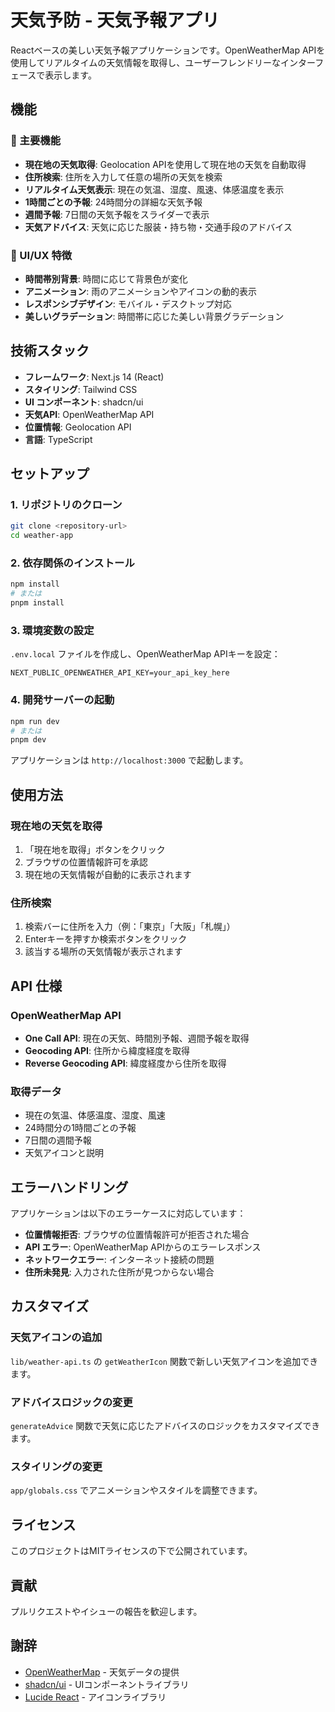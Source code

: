# 天気予防 - 天気予報アプリ

Reactベースの美しい天気予報アプリケーションです。OpenWeatherMap APIを使用してリアルタイムの天気情報を取得し、ユーザーフレンドリーなインターフェースで表示します。

## 機能

### 🌟 主要機能
- **現在地の天気取得**: Geolocation APIを使用して現在地の天気を自動取得
- **住所検索**: 住所を入力して任意の場所の天気を検索
- **リアルタイム天気表示**: 現在の気温、湿度、風速、体感温度を表示
- **1時間ごとの予報**: 24時間分の詳細な天気予報
- **週間予報**: 7日間の天気予報をスライダーで表示
- **天気アドバイス**: 天気に応じた服装・持ち物・交通手段のアドバイス

### 🎨 UI/UX 特徴
- **時間帯別背景**: 時間に応じて背景色が変化
- **アニメーション**: 雨のアニメーションやアイコンの動的表示
- **レスポンシブデザイン**: モバイル・デスクトップ対応
- **美しいグラデーション**: 時間帯に応じた美しい背景グラデーション

## 技術スタック

- **フレームワーク**: Next.js 14 (React)
- **スタイリング**: Tailwind CSS
- **UI コンポーネント**: shadcn/ui
- **天気API**: OpenWeatherMap API
- **位置情報**: Geolocation API
- **言語**: TypeScript

## セットアップ

### 1. リポジトリのクローン
```bash
git clone <repository-url>
cd weather-app
```

### 2. 依存関係のインストール
```bash
npm install
# または
pnpm install
```

### 3. 環境変数の設定
`.env.local` ファイルを作成し、OpenWeatherMap APIキーを設定：
```
NEXT_PUBLIC_OPENWEATHER_API_KEY=your_api_key_here
```

### 4. 開発サーバーの起動
```bash
npm run dev
# または
pnpm dev
```

アプリケーションは `http://localhost:3000` で起動します。

## 使用方法

### 現在地の天気を取得
1. 「現在地を取得」ボタンをクリック
2. ブラウザの位置情報許可を承認
3. 現在地の天気情報が自動的に表示されます

### 住所検索
1. 検索バーに住所を入力（例：「東京」「大阪」「札幌」）
2. Enterキーを押すか検索ボタンをクリック
3. 該当する場所の天気情報が表示されます

## API 仕様

### OpenWeatherMap API
- **One Call API**: 現在の天気、時間別予報、週間予報を取得
- **Geocoding API**: 住所から緯度経度を取得
- **Reverse Geocoding API**: 緯度経度から住所を取得

### 取得データ
- 現在の気温、体感温度、湿度、風速
- 24時間分の1時間ごとの予報
- 7日間の週間予報
- 天気アイコンと説明

## エラーハンドリング

アプリケーションは以下のエラーケースに対応しています：

- **位置情報拒否**: ブラウザの位置情報許可が拒否された場合
- **API エラー**: OpenWeatherMap APIからのエラーレスポンス
- **ネットワークエラー**: インターネット接続の問題
- **住所未発見**: 入力された住所が見つからない場合

## カスタマイズ

### 天気アイコンの追加
`lib/weather-api.ts` の `getWeatherIcon` 関数で新しい天気アイコンを追加できます。

### アドバイスロジックの変更
`generateAdvice` 関数で天気に応じたアドバイスのロジックをカスタマイズできます。

### スタイリングの変更
`app/globals.css` でアニメーションやスタイルを調整できます。

## ライセンス

このプロジェクトはMITライセンスの下で公開されています。

## 貢献

プルリクエストやイシューの報告を歓迎します。

## 謝辞

- [OpenWeatherMap](https://openweathermap.org/) - 天気データの提供
- [shadcn/ui](https://ui.shadcn.com/) - UIコンポーネントライブラリ
- [Lucide React](https://lucide.dev/) - アイコンライブラリ 